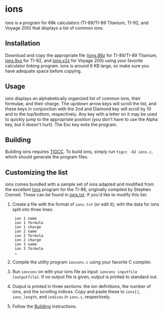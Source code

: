 # ions
ions is a program for 68k calculators  (TI-89/TI-89 Titanium, TI-92, and Voyage 200) that displays a list of common ions.

## Installation
Download and copy the appropriate file ([ions.89z](https://github.com/saagarjha/ions/raw/master/ions.89z) for TI-89/TI-89 Titanium, [ions.9xz](https://github.com/saagarjha/ions/raw/master/ions.9xz) for TI-92, and [ions.v2z](https://github.com/saagarjha/ions/raw/master/ions.v2z) for Voyage 200) using your favorite calculator linking program. ions is around 6 KB large, so make sure you have adequate space before copying.

## Usage
ions displays an alphabetically organized list of common ions, their formulae, and their charge. The up/down arrow keys will scroll the list, and these keys in conjunction with the 2nd and Diamond key will scroll by 10 and to the top/bottom, respectively. Any key with a letter on it may be used to quickly jump to the appropriate position (you don't have to use the Alpha key, but it doesn't hurt). The Esc key exits the program.

## Building
Building ions requires [TIGCC](http://tigcc.ticalc.org). To build ions, simply run `tigcc -O2 ions.c`, which should generate the program files.

## Customizing the list
ions comes bundled with a sample set of ions adapted and modified from the excellent [Ions](http://www.ticalc.org/archives/files/fileinfo/116/11688.html) program for the TI-86, originally compiled by Stephen Connell. These can be found in [ions.txt](ions.txt). If you'd like to modify this list:

1. Create a file with the format of `ions.txt` (or edit it); with the data for ions split into three lines:

		ion 1 name  
		ion 1 formula  
		ion 1 charge  
		ion 2 name  
		ion 2 formula  
		ion 2 charge  
		ion 3 name  
		ion 3 formula  
		…

2. Compile the utility program `ionconv.c` using your favorite C compiler.
3. Run `ionconv` on with your ions file as input: `ionconv inputfile [outputfile]`. If no output file is given, output is printed to standard out.
4. Output is printed in three sections: the ion definitions, the number of ions, and the scrolling indices. Copy and paste these to `ions[]`, `ions_length`, and `indices` in `ions.c`, respectively.
5. Follow the <a href="#building">Building</a> instructions.